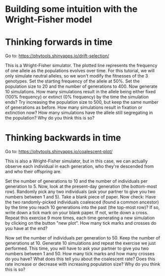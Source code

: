 Building some intuition with the Wright-Fisher model
===============

# Thinking forwards in time

Go to:
https://phytools.shinyapps.io/drift-selection/

This is a Wright-Fisher simulator. The plotted line represents the frequency of one allele as the populations evolves over time. For this tutorial, we will only simulate neutral alleles, so we won't modify the fitnesses of the 3 genotypes. Set the starting frequency of the allele at 50%. Set the population size to 20 and the number of generations to 400. Now generate 10 simulations. How many simulations result in the allele being either fixed (100% frequency) or extinct (0% frequency) by the time the simulation ends? Try increasing the population size to 500, but keep the same number of generations as before. How many simulations result in fixation or extinction now? How many simulations have the allele still segregating in the population? Why do you think this is so?

# Thinking backwards in time

Go to:
https://phytools.shinyapps.io/coalescent-plot/

This is also a Wright-Fisher simulator, but in this case, we can actually observe each individual in each generation, who they're descended from and who their offspring are.

Set the number of generations to 10 and the number of individuals per generation to 5. Now, look at the present-day generation (the bottom-most row). Randomly pick any two individuals (ask your partner to give you two numbers between 1 and 5). Take a blank piece of paper. Now check: Have the two randomly-picked individuals coalesced (found a common ancestor) by the time you reach 10 generations into the past (the top-most row)? If so, write down a tick mark on your blank paper. If not, write down a cross. Repeat this exercise 9 more times, each time generating a new simulation by clicking on the button "new plot". How many tick marks and crosses do you have at the end?

Now set the number of individuals per generation to 50. Keep the number of generations at 10. Generate 10 simulations and repeat the exercise we just performed. This time, you will have to ask your partner to give you two numbers between 1 and 50. How many tick marks and how many crosses do you have? What does this tell you about the coalescent rate? Does this rate increase or decrease with increasing population size? Why do you think this is so?
